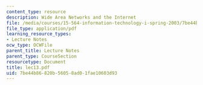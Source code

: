 ```yaml
---
content_type: resource
description: Wide Area Networks and the Internet
file: /media/courses/15-564-information-technology-i-spring-2003/7be44b86820b56058ad01fae10603d93_lec13.pdf
file_type: application/pdf
learning_resource_types:
- Lecture Notes
ocw_type: OCWFile
parent_title: Lecture Notes
parent_type: CourseSection
resourcetype: Document
title: lec13.pdf
uid: 7be44b86-820b-5605-8ad0-1fae10603d93
---
```

